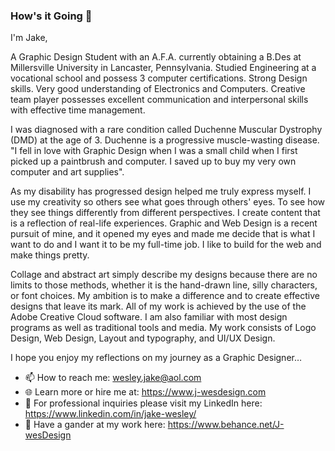 ### How's it Going 👋 

I'm Jake,

A Graphic Design Student with an A.F.A. currently obtaining a B.Des at Millersville University in Lancaster, Pennsylvania. Studied Engineering at a vocational school and possess 3 computer certifications. Strong Design skills. Very good understanding of Electronics and Computers. Creative team player possesses excellent communication and interpersonal skills with effective time management.

I was diagnosed with a rare condition called Duchenne Muscular Dystrophy (DMD) at the age of 3. Duchenne is a progressive muscle-wasting disease. "I fell in love with Graphic Design when I was a small child when I first picked up a paintbrush and computer. I saved up to buy my very own computer and art supplies".

As my disability has progressed design helped me truly express myself. I use my creativity so others see what goes through others' eyes. To see how they see things differently from different perspectives. I create content that is a reflection of real-life experiences. Graphic and Web Design is a recent pursuit of mine, and it opened my eyes and made me decide that is what I want to do and I want it to be my full-time job. I like to build for the web and make things pretty.

Collage and abstract art simply describe my designs because there are no limits to those methods, whether it is the hand-drawn line, silly characters, or font choices. My ambition is to make a difference and to create effective designs that leave its mark. All of my work is achieved by the use of the Adobe Creative Cloud software. I am also familiar with most design programs as well as traditional tools and media. My work consists of Logo Design, Web Design, Layout and typography, and UI/UX Design. 

I hope you enjoy my reflections on my journey as a Graphic Designer…

- 📫 How to reach me: wesley.jake@aol.com
- 🌐 Learn more or hire me at: https://www.j-wesdesign.com
- 📃 For professional inquiries please visit my LinkedIn here: https://www.linkedin.com/in/jake-wesley/
- 🎨 Have a gander at my work here: https://www.behance.net/J-wesDesign
